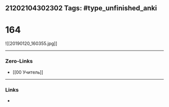 21202104302302
Tags: #type_unfinished_anki 
---
# 164

![[20190120_160355.jpg]]

---
### Zero-Links
- [[00 Учитель]]
---
### Links
-